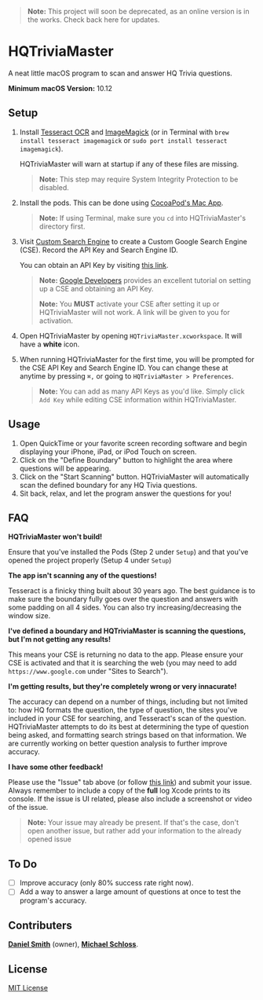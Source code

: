 > **Note:** This project will soon be deprecated, as an online version is in the works. Check back here for updates.

# HQTriviaMaster
A neat little macOS program to scan and answer HQ Trivia questions.

**Minimum macOS Version:** 10.12

## Setup
1. Install [Tesseract OCR](https://github.com/tesseract-ocr/tesseract/wiki) and [ImageMagick](https://www.imagemagick.org/script/download.php) (or in Terminal with `brew install tesseract imagemagick` or `sudo port install tesseract imagemagick`).  

    HQTriviaMaster will warn at startup if any of these files are missing.  
    > **Note:** This step may require System Integrity Protection to be disabled.
2. Install the pods. This can be done using [CocoaPod's Mac App](https://cocoapods.org/app).
    > **Note:** If using Terminal, make sure you `cd` into HQTriviaMaster's directory first.
3. Visit [Custom Search Engine](https://cse.google.com/cse/) to create a Custom Google Search Engine (CSE).  Record the API Key and Search Engine ID.
    
    You can obtain an API Key by visiting [this link](https://developers.google.com/custom-search/json-api/v1/overview).
    > **Note:** [Google Developers](https://developers.google.com/custom-search/docs/tutorial/introduction) provides an excellent tutorial on setting up a CSE and obtaining an API Key.
    > 
    > **Note:** You **MUST** activate your CSE after setting it up or HQTriviaMaster will not work.  A link will be given to you for activation.
4. Open HQTriviaMaster by opening `HQTriviaMaster.xcworkspace`.  It will have a **white** icon.
5. When running HQTriviaMaster for the first time, you will be prompted for the CSE API Key and Search Engine ID.  You can change these at anytime by pressing `⌘,` or going to `HQTriviaMaster > Preferences`.
    > **Note:** You can add as many API Keys as you'd like.  Simply click `Add Key` while editing CSE information within HQTriviaMaster.

## Usage
1. Open QuickTime or your favorite screen recording software and begin displaying your iPhone, iPad, or iPod Touch on screen.
2. Click on the "Define Boundary" button to highlight the area where questions will be appearing.
3. Click on the "Start Scanning" button.  HQTriviaMaster will automatically scan the defined boundary for any HQ Tivia questions.
4. Sit back, relax, and let the program answer the questions for you!

## FAQ

**HQTriviaMaster won't build!**

Ensure that you've installed the Pods (Step 2 under `Setup`) and that you've opened the project properly (Setup 4 under `Setup`)

**The app isn't scanning any of the questions!**

Tesseract is a finicky thing built about 30 years ago.  The best guidance is to make sure the boundary fully goes over the question and answers with some padding on all 4 sides.  You can also try increasing/decreasing the window size.

**I've defined a boundary and HQTriviaMaster is scanning the questions, but I'm not getting any results!**

This means your CSE is returning no data to the app.  Please ensure your CSE is activated and that it is searching the web (you may need to add `https://www.google.com` under "Sites to Search").

**I'm getting results, but they're completely wrong or very innacurate!**

The accuracy can depend on a number of things, including but not limited to: how HQ formats the question, the type of question, the sites you've included in your CSE for searching, and Tesseract's scan of the question.  HQTriviaMaster attempts to do its best at determining the type of question being asked, and formatting search strings based on that information.  We are currently working on better question analysis to further improve accuracy.

**I have some other feedback!**

Please use the "Issue" tab above (or follow [this link](https://github.com/DanielSmith1239/HQTriviaMaster/issues/)) and submit your issue.  Always remember to include a copy of the **full** log Xcode prints to its console.  If the issue is UI related, please also include a screenshot or video of the issue.

> **Note:** Your issue may already be present.  If that's the case, don't open another issue, but rather add your information to the already opened issue

## To Do
- [ ] Improve accuracy (only 80% success rate right now).
- [ ] Add a way to answer a large amount of questions at once to test the program's accuracy.

## Contributers
 [**Daniel Smith**](https://github.com/DanielSmith1239) (owner), [**Michael Schloss**](https://github.com/schlossm).
 
## License
 [MIT License](https://github.com/DanielSmith1239/HQTriviaMaster/blob/master/LICENSE)
